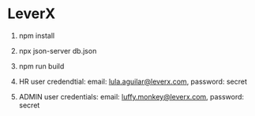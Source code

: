# LeverX

1. npm install

2. npx json-server db.json

3. npm run build

4. HR user credendtial: email: lula.aguilar@leverx.com, password: secret

5. ADMIN user credentials: email: luffy.monkey@leverx.com, password: secret
